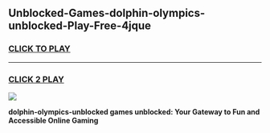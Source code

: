 
## Unblocked-Games-dolphin-olympics-unblocked-Play-Free-4jque
<h3>
<a href="https://premium76.site?title=dolphin-olympics-unblocked&ref=10A">CLICK TO PLAY</a></h3>
<hr>

<h3>
<a href="https://premium76.site?title=dolphin-olympics-unblocked&ref=10A">CLICK 2 PLAY</a>
  
</h3>

<a href="https://premium76.site?title=dolphin-olympics-unblocked&ref=10A"><img src="https://clearcache.store/games.png"></a>


**dolphin-olympics-unblocked games unblocked: Your Gateway to Fun and Accessible Online Gaming**
